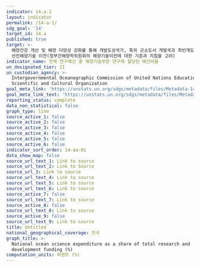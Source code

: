 ```yaml
---
indicator: 14.a.1
layout: indicator
permalink: /14-a-1/
sdg_goal: '14'
target_id: 14.a
published: true
target: >-
  해양건강 개선 및 해양 다양성 강화를 통해 개발도상국가, 특히 군소도서 개발국과 최빈개도국들의 개발에 기여하도록 연구역량 증대 및 과학지식,
  선진해양기술 이전(정부간해양학위원회의 해양기술이전에 대한 기준과 지침을 고려)
indicator_name: 전체 연구예산 중 해양기술부문 연구에 할당된 예산비율
un_designated_tier: II
un_custodian_agency: >-
  Intergovernmental Oceanographic Commission of United Nations Educational,
  Scientific and Cultural Organization
goal_meta_link: 'https://unstats.un.org/sdgs/metadata/files/Metadata-14-0a-01.pdf'
goal_meta_link_text: 'https://unstats.un.org/sdgs/metadata/files/Metadata-14-0a-01.pdf'
reporting_status: complete
data_non_statistical: false
graph_type: line
source_active_1: false
source_active_2: false
source_active_3: false
source_active_4: false
source_active_5: false
source_active_6: false
indicator_sort_order: 14-aa-01
data_show_map: false
source_url_text_1: Link to source
source_url_text_2: Link to Source
source_url_3: Link to source
source_url_text_4: Link to source
source_url_text_5: Link to source
source_url_text_6: Link to source
source_active_7: false
source_url_text_7: Link to source
source_active_8: false
source_url_text_8: Link to source
source_active_9: false
source_url_text_9: Link to source
title: Untitled
national_geographical_coverage: 전국
graph_title: >-
  National ocean science expenditure as a share of total research and
  development funding (%)
computation_units: 퍼센트 (%)
---
```

